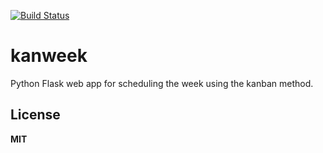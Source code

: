 [![Build Status](https://travis-ci.org/chmey/py-week-kanban.svg?branch=main)](https://travis-ci.org/chmey/py-week-kanban)

# kanweek

Python Flask web app for scheduling the week using the kanban method.

## License

**MIT**